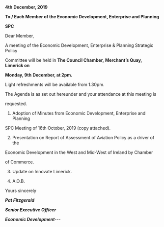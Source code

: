 **4th** **December, 2019**

**To / Each Member of the Economic Development, Enterprise and Planning**

**SPC**

Dear Member,

A meeting of the Economic Development, Enterprise & Planning Strategic Policy

Committee will be held in **The Council Chamber,** **Merchant’s Quay, Limerick on**

**Monday, 9th** **December, at 2pm.**

Light refreshments will be available from 1.30pm.

The Agenda is as set out hereunder and your attendance at this meeting is

requested.

1. Adoption of Minutes from Economic Development, Enterprise and Planning

SPC Meeting of 16th October, 2019 (copy attached).

2. Presentation on Report of Assessment of Aviation Policy as a driver of the

Economic Development in the West and Mid-West of Ireland by Chamber

of Commerce.

3. Update on Innovate Limerick.

4. A.O.B.

Yours sincerely

***Pat Fitzgerald***

***Senior Executive Officer***

***Economic Development***---
